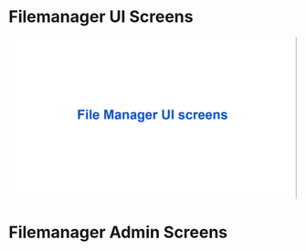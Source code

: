 # Filemanager UI Screens

![ui](/docs/assets/images/File_manager_UI_screens/screenshot1.jpg)



# Filemanager Admin Screens


